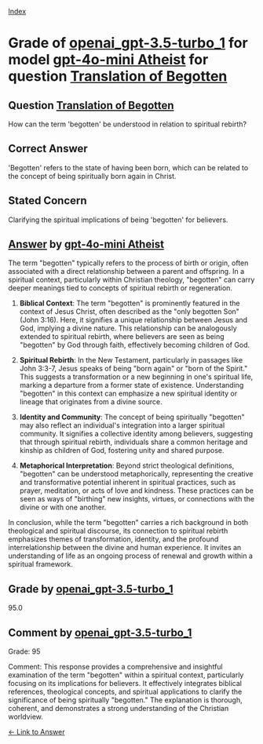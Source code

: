 
[Index](../../../../index.md)
# Grade of [openai_gpt-3.5-turbo_1](../../../grading_models/openai_gpt-3.5-turbo_1.md) for model [gpt-4o-mini Atheist](../../../answering_models/gpt-4o-mini_Atheist.md) for question [Translation of Begotten](../../../questions/Translation_of_Begotten.md)

## Question [Translation of Begotten](../../../questions/Translation_of_Begotten.md)
How can the term 'begotten' be understood in relation to spiritual rebirth?

## Correct Answer
'Begotten' refers to the state of having been born, which can be related to the concept of being spiritually born again in Christ.

## Stated Concern
Clarifying the spiritual implications of being 'begotten' for believers.

## [Answer](../Translation_of_Begotten.md) by [gpt-4o-mini Atheist](../../../answering_models/gpt-4o-mini_Atheist.md)
The term "begotten" typically refers to the process of birth or origin, often associated with a direct relationship between a parent and offspring. In a spiritual context, particularly within Christian theology, "begotten" can carry deeper meanings tied to concepts of spiritual rebirth or regeneration.

1. **Biblical Context**: The term "begotten" is prominently featured in the context of Jesus Christ, often described as the "only begotten Son" (John 3:16). Here, it signifies a unique relationship between Jesus and God, implying a divine nature. This relationship can be analogously extended to spiritual rebirth, where believers are seen as being "begotten" by God through faith, effectively becoming children of God.

2. **Spiritual Rebirth**: In the New Testament, particularly in passages like John 3:3-7, Jesus speaks of being "born again" or "born of the Spirit." This suggests a transformation or a new beginning in one's spiritual life, marking a departure from a former state of existence. Understanding "begotten" in this context can emphasize a new spiritual identity or lineage that originates from a divine source.

3. **Identity and Community**: The concept of being spiritually "begotten" may also reflect an individual's integration into a larger spiritual community. It signifies a collective identity among believers, suggesting that through spiritual rebirth, individuals share a common heritage and kinship as children of God, fostering unity and shared purpose.

4. **Metaphorical Interpretation**: Beyond strict theological definitions, "begotten" can be understood metaphorically, representing the creative and transformative potential inherent in spiritual practices, such as prayer, meditation, or acts of love and kindness. These practices can be seen as ways of "birthing" new insights, virtues, or connections with the divine or with one another.

In conclusion, while the term "begotten" carries a rich background in both theological and spiritual discourse, its connection to spiritual rebirth emphasizes themes of transformation, identity, and the profound interrelationship between the divine and human experience. It invites an understanding of life as an ongoing process of renewal and growth within a spiritual framework.

## Grade by [openai_gpt-3.5-turbo_1](../../../grading_models/openai_gpt-3.5-turbo_1.md)
95.0

## Comment by [openai_gpt-3.5-turbo_1](../../../grading_models/openai_gpt-3.5-turbo_1.md)
Grade: 95

Comment: This response provides a comprehensive and insightful examination of the term "begotten" within a spiritual context, particularly focusing on its implications for believers. It effectively integrates biblical references, theological concepts, and spiritual applications to clarify the significance of being spiritually "begotten." The explanation is thorough, coherent, and demonstrates a strong understanding of the Christian worldview.

[&lt;- Link to Answer](../Translation_of_Begotten.md)
